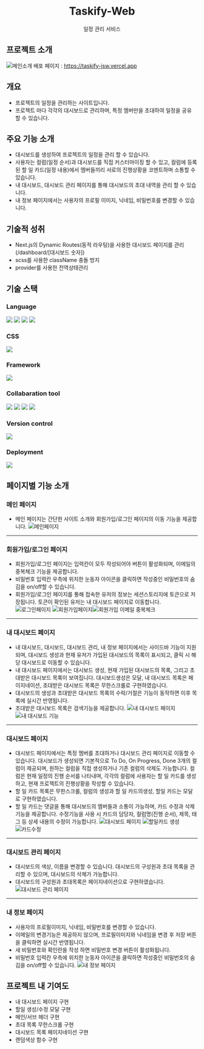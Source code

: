 <h1 align="center">Taskify-Web</h1>
<p align="center">일정 관리 서비스</p>

## 프로젝트 소개
![메인소개](https://github.com/jeongseongwon94/Taskify-Web/assets/148832721/5ddbb709-ee2d-4442-a48c-06dd364142a7)
배포 페이지 : https://taskify-jsw.vercel.app
## 개요
- 프로젝트의 일정을 관리하는 사이트입니다. 
- 프로젝트 마다 각각의 대시보드로 관리하며, 특정 멤버만을 초대하여 일정을 공유 할 수 있습니다.
## 주요 기능 소개
- 대시보드를 생성하여 프로젝트의 일정을 관리 할 수 있습니다.
- 사용자는 컬럼(일정 순서)과 대시보드를 직접 커스터마이징 할 수 있고, 컬럼에 등록된 할 일 카드(일정 내용)에서 멤버들끼리 서로의 진행상황을 코멘트하며 소통할 수 있습니다.
- 내 대시보드, 대시보드 관리 페이지를 통해 대시보드의 초대 내역을 관리 할 수 있습니다.
- 내 정보 페이지에서는 사용자의 프로필 이미지, 닉네임, 비밀번호를 변경할 수 있습니다.
## 기술적 성취
- Next.js의 Dynamic Routes(동적 라우팅)을 사용한 대시보드 페이지를 관리 (/dashboard/[대시보드 숫자])
- scss를 사용한 className 충돌 방지
- provider를 사용한 전역상태관리

## 기술 스택
### Language
<div>
  <img src="https://img.shields.io/badge/html5-E34F26?style=for-the-badge&logo=html5&logoColor=white">
  <img src="https://img.shields.io/badge/javascript-F7DF1E?style=for-the-badge&logo=javscript&logoColor=black">
  <img src="https://img.shields.io/badge/typescript-3178C6?style=for-the-badge&logo=typescript&logoColor=white">
  <img src="https://img.shields.io/badge/css3-1572B6?style=for-the-badge&logo=css3&logoColor=white">
</div>

### CSS
<img src="https://img.shields.io/badge/Sass-CC6699?style=for-the-badge&logo=Sass&logoColor=white">

### Framework
<img src="https://img.shields.io/badge/Next.js-000000?style=for-the-badge&logo=Next.js&logoColor=white">

### Collabaration tool
<div>
  <img src="https://img.shields.io/badge/figma-F24E1E?style=for-the-badge&logo=figma&logoColor=white">
  <img src="https://img.shields.io/badge/github-181717?style=for-the-badge&logo=github&logoColor=white">
  <img src="https://img.shields.io/badge/notion-000000?style=for-the-badge&logo=notion&logoColor=white">
  <img src="https://img.shields.io/badge/discord-5865F2?style=for-the-badge&logo=discord&logoColor=white">
</div>

### Version control
<img src="https://img.shields.io/badge/git-F05032?style=for-the-badge&logo=git&logoColor=white">

### Deployment
<img src="https://img.shields.io/badge/vercel-000000?style=for-the-badge&logo=vercel&logoColor=white">

## 페이지별 기능 소개
### 메인 페이지
- 메인 페이지는 간단한 사이트 소개와 회원가입/로그인 페이지의 이동 기능을 제공합니다.
![메인페이지](https://github.com/jeongseongwon94/Taskify-Web/assets/148832721/cd13787c-fbf6-46a8-8697-d30c12436136)
---

### 회원가입/로그인 페이지
- 회원가입/로그인 페이지는 입력칸이 모두 작성되어야 버튼이 활성화되며, 이메일의 중복체크 기능을 제공합니다.
- 비밀번호 입력칸 우측에 위치한 눈동자 아이콘을 클릭하면 작성중인 비밀번호의 숨김을 on/off할 수 있습니다.
- 회원가입/로그인 페이지를 통해 접속한 유저의 정보는 세션스토리지에 토큰으로 저장됩니다. 토큰이 확인된 유저는 내 대시보드 페이지로 이동합니다.
![로그인페이지](https://github.com/jeongseongwon94/Taskify-Web/assets/148832721/97858943-0321-41d0-93f8-ca19abd02767)
![회원가입페이지](https://github.com/jeongseongwon94/Taskify-Web/assets/148832721/901e1093-a985-4b3d-868d-2d8d781ac8e5)![회원가입 이메일 중복체크](https://github.com/jeongseongwon94/Taskify-Web/assets/148832721/ab73f72d-7407-4a49-9501-afffd4da9960)
---

### 내 대시보드 페이지
- 내 대시보드, 대시보드, 대시보드 관리, 내 정보 페이지에서는 사이드바 기능이 지원되며, 대시보드 생성과 현재 유저가 가입된 대시보드의 목록이 표시되고, 클릭 시 해당 대시보드로 이동할 수 있습니다.
- 내 대시보드 페이지에서는 대시보드 생성, 현재 가입된 대시보드의 목록, 그리고 초대받은 대시보드 목록이 보여집니다. 대시보드생성은 모달, 내 대시보드 목록은 페이지네이션, 초대받은 대시보드 목록은 무한스크롤로 구현하였습니다.
- 대시보드의 생성과 초대받은 대시보드 목록의 수락/거절은 기능이 동작하면 이후 목록에 실시간 반영됩니다.
- 초대받은 대시보드 목록은 검색기능을 제공합니다.
![내 대시보드 페이지](https://github.com/jeongseongwon94/Taskify-Web/assets/148832721/f99deba0-989c-4ca8-bbb2-4b5b5f9db979)
![내 대시보드 기능](https://github.com/jeongseongwon94/Taskify-Web/assets/148832721/c8b12c53-6b70-4cba-9249-db59e4a05106)
---


### 대시보드 페이지
- 대시보드 페이지에서는 특정 멤버를 초대하거나 대시보드 관리 페이지로 이동할 수 있습니다. 대시보드가 생성되면 기본적으로 To Do, On Progress, Done 3개의 컬럼이 제공되며, 원하는 컬럼을 직접 생성하거나 기존 컬럼의 삭제도 가능합니다.
컬럼은 현재 일정의 진행 순서를 나타내며, 각각의 컬럼에 사용자는 할 일 카드를 생성하고, 현재 프로젝트의 진행상황을 작성할 수 있습니다.
- 할 일 카드 목록은 무한스크롤, 컬럼의 생성과 할 일 카드의생성, 할일 카드는 모달로 구현하였습니다.
- 할 일 카드는 댓글을 통해 대시보드의 멤버들과 소통이 가능하며, 카드 수정과 삭제 기능을 제공합니다. 수정기능을 사용 시 카드의 담당자, 컬럼명(진행 순서), 제목, 태그 등 상세 내용의 수정이 가능합니다.
![대시보드 페이지](https://github.com/jeongseongwon94/Taskify-Web/assets/148832721/ef59372c-f63e-4759-b1cf-e4d9736f1f1a)
![할일카드 생성](https://github.com/jeongseongwon94/Taskify-Web/assets/148832721/54380871-a898-4851-a42f-951588630087)
![카드수정](https://github.com/jeongseongwon94/Taskify-Web/assets/148832721/3c899f36-4985-48cd-8407-28b008ad772b)
---


### 대시보드 관리 페이지
- 대시보드의 색상, 이름을 변경할 수 있습니다. 대시보드의 구성원과 초대 목록을 관리할 수 있으며, 대시보드의 삭제가 가능합니다.
- 대시보드의 구성원과 초대목록은 페이지네이션으로 구현하였습니다.
![대시보드 관리 페이지](https://github.com/jeongseongwon94/Taskify-Web/assets/148832721/e05fb353-abf2-4828-96e7-7e00b416a711)
---


### 내 정보 페이지
- 사용자의 프로필이미지, 닉네임, 비밀번호를 변경할 수 있습니다.
- 이메일의 변경기능은 제공하지 않으며, 프로필이미지와 닉네임을 변경 후 저장 버튼을 클릭하면 실시간 반영됩니다.
- 새 비밀번호와 확인란을 작성 하면 비밀번호 변경 버튼이 활성화됩니다.
- 비밀번호 입력칸 우측에 위치한 눈동자 아이콘을 클릭하면 작성중인 비밀번호의 숨김을 on/off할 수 있습니다.
![내 정보 페이지](https://github.com/jeongseongwon94/Taskify-Web/assets/148832721/ae1c4300-6948-4ae7-abb8-13831ae3569d)


## 프로젝트 내 기여도
- 내 대시보드 페이지 구현
- 할일 생성/수정 모달 구현
- 메인/서브 헤더 구현
- 초대 목록 무한스크롤 구현
- 대시보드 목록 페이지네이션 구현
- 랜덤색상 함수 구현
